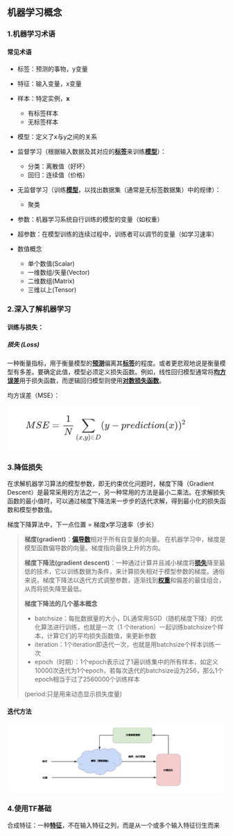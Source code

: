 ## 机器学习概念

### 1.机器学习术语

#### 常见术语

- 标签：预测的事物，y变量
- 特征：输入变量，x变量
- 样本：特定实例，**x**
  - 有标签样本
  - 无标签样本
- 模型：定义了x与y之间的关系

- 监督学习（根据输入数据及其对应的[**标签**](https://developers.google.cn/machine-learning/glossary/#label)来训练[**模型**](https://developers.google.cn/machine-learning/glossary/#model)）：
  - 分类：离散值（好坏）
  - 回归：连续值（价格）

- 无监督学习（训练[**模型**](https://developers.google.cn/machine-learning/glossary/#model)，以找出数据集（通常是无标签数据集）中的规律）：
  - 聚类
- 参数：机器学习系统自行训练的模型的变量（如权重）
- 超参数：在模型训练的连续过程中，训练者可以调节的变量（如学习速率）

- 数值概念
  - 单个数值(Scalar)
  - 一维数组/矢量(Vector)
  - 二维数组(Matrix)
  - 三维以上(Tensor)



### 2.深入了解机器学习

#### 训练与损失：

##### 损失 (Loss)

一种衡量指标，用于衡量模型的[**预测**](https://developers.google.cn/machine-learning/crash-course/glossary#prediction)偏离其[**标签**](https://developers.google.cn/machine-learning/crash-course/glossary#label)的程度。或者更悲观地说是衡量模型有多差。要确定此值，模型必须定义损失函数。例如，线性回归模型通常将[**均方误差**](https://developers.google.cn/machine-learning/crash-course/glossary#MSE)用于损失函数，而逻辑回归模型则使用[**对数损失函数**](https://developers.google.cn/machine-learning/crash-course/glossary#Log_Loss)。

均方误差（MSE）：

![](https://github.com/Dinghow/MyRoadToMachineLearning/raw/master/note/img/1.png)

### 3.降低损失

在求解机器学习算法的模型参数，即无约束优化问题时，梯度下降（Gradient Descent）是最常采用的方法之一，另一种常用的方法是最小二乘法。在求解损失函数的最小值时，可以通过梯度下降法来一步步的迭代求解，得到最小化的损失函数和模型参数值。

 梯度下降算法中，下一点位置 = 梯度x学习速率（步长）

> **梯度(gradient)**：[**偏导数**](https://developers.google.cn/machine-learning/glossary/#partial_derivative)相对于所有自变量的向量。 在机器学习中，梯度是模型函数偏导数的向量。梯度指向最快上升的方向。
>
> **梯度下降法(gradient descent)**：一种通过计算并且减小梯度将[**损失**](https://developers.google.cn/machine-learning/glossary/#loss)降至最低的技术，它以训练数据为条件，来计算损失相对于模型参数的梯度。通俗来说，梯度下降法以迭代方式调整参数，逐渐找到[**权重**](https://developers.google.cn/machine-learning/glossary/#weight)和偏差的最佳组合，从而将损失降至最低。
>
> **梯度下降法的几个基本概念**
>
> - batchsize：每批数据量的大小，DL通常用SGD（随机梯度下降）的优化算法进行训练，也就是一次（1 个iteration）一起训练batchsize个样本，计算它们的平均损失函数值，来更新参数
> - iteration：1个iteration即迭代一次，也就是用batchsize个样本训练一次
> - epoch（时期）：1个epoch表示过了1遍训练集中的所有样本，如定义10000次迭代为1个epoch，若每次迭代的batchsize设为256，那么1个epoch相当于过了2560000个训练样本
>
> (period:只是用来动态显示损失度量)

#### 迭代方法

![](https://github.com/Dinghow/MyRoadToMachineLearning/raw/master/note/img/google-1.jpg)

### 4.使用TF基础

合成特征：一种[**特征**](https://developers.google.cn/machine-learning/crash-course/glossary#feature)，不在输入特征之列，而是从一个或多个输入特征衍生而来

